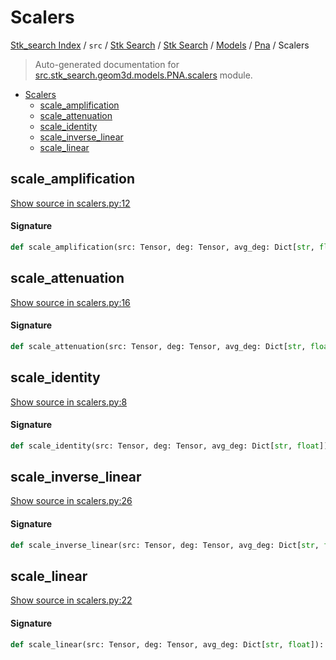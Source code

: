 # Scalers

[Stk_search Index](../../../../../README.md#stk_search-index) / `src` / [Stk Search](../../../index.md#stk-search) / [Stk Search](../../../index.md#stk-search) / [Models](../index.md#models) / [Pna](./index.md#pna) / Scalers

> Auto-generated documentation for [src.stk_search.geom3d.models.PNA.scalers](https://github.com/mohammedazzouzi15/STK_search/blob/main/src/stk_search/geom3d/models/PNA/scalers.py) module.

- [Scalers](#scalers)
  - [scale_amplification](#scale_amplification)
  - [scale_attenuation](#scale_attenuation)
  - [scale_identity](#scale_identity)
  - [scale_inverse_linear](#scale_inverse_linear)
  - [scale_linear](#scale_linear)

## scale_amplification

[Show source in scalers.py:12](https://github.com/mohammedazzouzi15/STK_search/blob/main/src/stk_search/geom3d/models/PNA/scalers.py#L12)

#### Signature

```python
def scale_amplification(src: Tensor, deg: Tensor, avg_deg: Dict[str, float]): ...
```



## scale_attenuation

[Show source in scalers.py:16](https://github.com/mohammedazzouzi15/STK_search/blob/main/src/stk_search/geom3d/models/PNA/scalers.py#L16)

#### Signature

```python
def scale_attenuation(src: Tensor, deg: Tensor, avg_deg: Dict[str, float]): ...
```



## scale_identity

[Show source in scalers.py:8](https://github.com/mohammedazzouzi15/STK_search/blob/main/src/stk_search/geom3d/models/PNA/scalers.py#L8)

#### Signature

```python
def scale_identity(src: Tensor, deg: Tensor, avg_deg: Dict[str, float]): ...
```



## scale_inverse_linear

[Show source in scalers.py:26](https://github.com/mohammedazzouzi15/STK_search/blob/main/src/stk_search/geom3d/models/PNA/scalers.py#L26)

#### Signature

```python
def scale_inverse_linear(src: Tensor, deg: Tensor, avg_deg: Dict[str, float]): ...
```



## scale_linear

[Show source in scalers.py:22](https://github.com/mohammedazzouzi15/STK_search/blob/main/src/stk_search/geom3d/models/PNA/scalers.py#L22)

#### Signature

```python
def scale_linear(src: Tensor, deg: Tensor, avg_deg: Dict[str, float]): ...
```